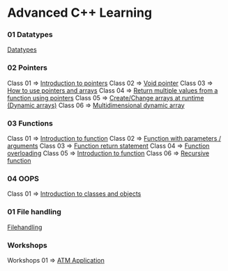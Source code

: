 # Advanced C++ Learning

### 01 Datatypes

[Datatypes]('/datatype.cpp')

### 02 Pointers

Class 01 => [Introduction to pointers]('/pointers/class_01.cpp')
Class 02 => [Void pointer]('/pointers/class_02.cpp')
Class 03 => [How to use pointers and arrays]('/pointers/class_03.cpp')
Class 04 => [Return multiple values from a function using pointers]('/pointers/class_04.cpp')
Class 05 => [Create/Change arrays at runtime (Dynamic arrays)]('/pointers/class_05.cpp')
Class 06 => [Multidimensional dynamic array]('/pointers/class_06.cpp')

### 03 Functions

Class 01 => [Introduction to function]('/functions/class_01.cpp')
Class 02 => [Function with parameters / arguments]('/functions/class_02.cpp')
Class 03 => [Function return statement]('/functions/class_03.cpp')
Class 04 => [Function overloading]('/functions/class_04.cpp')
Class 05 => [Introduction to function]('/functions/class_05.cpp')
Class 06 => [Recursive function]('/functions/class_06.cpp')

### 04 OOPS

Class 01 => [Introduction to classes and objects]('/oops/class_01.cpp')


### 01 File handling

[Filehandling]('/file-handling/filehandling.cpp')

### Workshops

Workshops 01 => [ATM Application]('/assessments/atm.cpp')

<!-- ### Projecst

#### Project 01 => [Travel Management System]('https://github.com/mohammedshajahan7/travel-management-system-cpp')
#### Project 02 => [C++ Advanced Libraray]('https://github.com/mohammedshajahan7/supercpp')
* Array Methods (Higher order functions for c++) -->
